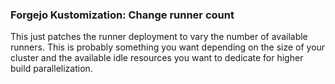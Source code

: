 ### Forgejo Kustomization: Change runner count

This just patches the runner deployment to vary the number of available runners.
This is probably something you want depending on the size of your cluster and the
available idle resources you want to dedicate for higher build parallelization.
